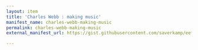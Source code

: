 ```yaml
---
layout: item
title: 'Charles Webb : making music'
manifest_name: charles-webb-making-music
permalink: charles-webb-making-music
external_manifest_url: https://gist.githubusercontent.com/saverkamp/eefd806e70876476251baf9f45a01d81/raw/7076ad43ce6d41d69442873785a5802cabb3de76/charles_webb_manifest.json

---
```

<!-- Add an essay or interpretive material below this line,
using HTML or markdown.  Do not modify this file above this line -->
